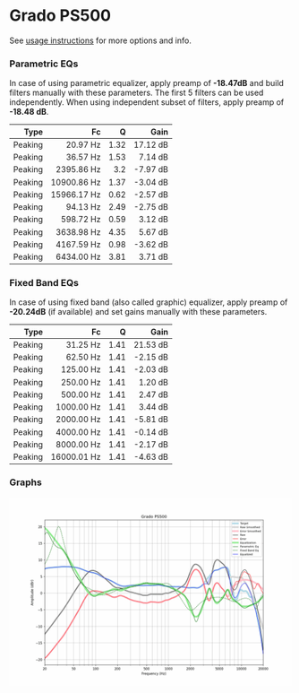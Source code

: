 # Grado PS500
See [usage instructions](https://github.com/jaakkopasanen/AutoEq#usage) for more options and info.

### Parametric EQs
In case of using parametric equalizer, apply preamp of **-18.47dB** and build filters manually
with these parameters. The first 5 filters can be used independently.
When using independent subset of filters, apply preamp of **-18.48 dB**.

| Type    | Fc          |    Q | Gain     |
|--------:|------------:|-----:|---------:|
| Peaking | 20.97 Hz    | 1.32 | 17.12 dB |
| Peaking | 36.57 Hz    | 1.53 | 7.14 dB  |
| Peaking | 2395.86 Hz  | 3.2  | -7.97 dB |
| Peaking | 10900.86 Hz | 1.37 | -3.04 dB |
| Peaking | 15966.17 Hz | 0.62 | -2.57 dB |
| Peaking | 94.13 Hz    | 2.49 | -2.75 dB |
| Peaking | 598.72 Hz   | 0.59 | 3.12 dB  |
| Peaking | 3638.98 Hz  | 4.35 | 5.67 dB  |
| Peaking | 4167.59 Hz  | 0.98 | -3.62 dB |
| Peaking | 6434.00 Hz  | 3.81 | 3.71 dB  |

### Fixed Band EQs
In case of using fixed band (also called graphic) equalizer, apply preamp of **-20.24dB**
(if available) and set gains manually with these parameters.

| Type    | Fc          |    Q | Gain     |
|--------:|------------:|-----:|---------:|
| Peaking | 31.25 Hz    | 1.41 | 21.53 dB |
| Peaking | 62.50 Hz    | 1.41 | -2.15 dB |
| Peaking | 125.00 Hz   | 1.41 | -2.03 dB |
| Peaking | 250.00 Hz   | 1.41 | 1.20 dB  |
| Peaking | 500.00 Hz   | 1.41 | 2.47 dB  |
| Peaking | 1000.00 Hz  | 1.41 | 3.44 dB  |
| Peaking | 2000.00 Hz  | 1.41 | -5.81 dB |
| Peaking | 4000.00 Hz  | 1.41 | -0.14 dB |
| Peaking | 8000.00 Hz  | 1.41 | -2.17 dB |
| Peaking | 16000.01 Hz | 1.41 | -4.63 dB |

### Graphs
![](./Grado%20PS500.png)